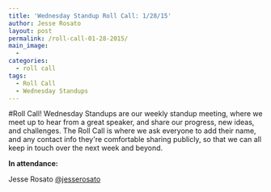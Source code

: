 ```yaml
---
title: 'Wednesday Standup Roll Call: 1/28/15'
author: Jesse Rosato
layout: post
permalink: /roll-call-01-28-2015/
main_image:
  -
categories:
  - roll call
tags:
  - Roll Call
  - Wednesday Standups
---
```

#Roll Call!
Wednesday Standups are our weekly standup meeting, where we meet up to hear from a great speaker, and share our progress, new ideas, and challenges.
The Roll Call is where we ask everyone to add their name, and any contact info they're comfortable sharing publicly, so that we can all keep in touch over the next week and beyond.

**In attendance:**

Jesse Rosato [@jesserosato](twitter.com/jesserosato)

